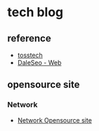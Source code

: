 # tech blog
## reference 
- [tosstech](https://toss.tech/)  
- [DaleSeo - Web](https://www.daleseo.com/)  

## opensource site 

### Network

- [Network Opensource site](https://jacking75.github.io/network_cpp_opensource/)  


